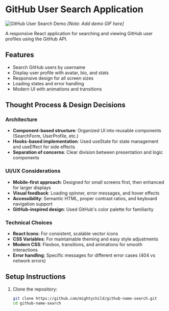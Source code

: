 # GitHub User Search Application

![GitHub User Search Demo](demo.gif) *[Note: Add demo GIF here]*

A responsive React application for searching and viewing GitHub user profiles using the GitHub API.

## Features

- Search GitHub users by username
- Display user profile with avatar, bio, and stats
- Responsive design for all screen sizes
- Loading states and error handling
- Modern UI with animations and transitions

## Thought Process & Design Decisions

### Architecture
- **Component-based structure**: Organized UI into reusable components (SearchForm, UserProfile, etc.)
- **Hooks-based implementation**: Used useState for state management and useEffect for side effects
- **Separation of concerns**: Clear division between presentation and logic components

### UI/UX Considerations
- **Mobile-first approach**: Designed for small screens first, then enhanced for larger displays
- **Visual feedback**: Loading spinner, error messages, and hover effects
- **Accessibility**: Semantic HTML, proper contrast ratios, and keyboard navigation support
- **GitHub-inspired design**: Used GitHub's color palette for familiarity

### Technical Choices
- **React Icons**: For consistent, scalable vector icons
- **CSS Variables**: For maintainable theming and easy style adjustments
- **Modern CSS**: Flexbox, transitions, and animations for smooth interactions
- **Error handling**: Specific messages for different error cases (404 vs network errors)

## Setup Instructions

1. Clone the repository:
   ```bash
   git clone https://github.com/mightychild/github-name-search.git
   cd github-name-search